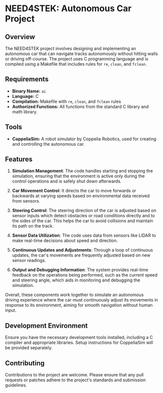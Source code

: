 # NEED4STEK: Autonomous Car Project

## Overview
The NEED4STEK project involves designing and implementing an autonomous car that can navigate tracks autonomously without hitting walls or driving off-course. The project uses C programming language and is compiled using a Makefile that includes rules for `re`, `clean`, and `fclean`.

## Requirements
- **Binary Name:** `ai`
- **Language:** C
- **Compilation:** Makefile with `re`, `clean`, and `fclean` rules
- **Authorized Functions:** All functions from the standard C library and math library.

## Tools
- **CoppeliaSim:** A robot simulator by Coppelia Robotics, used for creating and controlling the autonomous car.

## Features
1. **Simulation Management**: The code handles starting and stopping the simulation, ensuring that the environment is active only during the control operations and is safely shut down afterwards.

2. **Car Movement Control**: It directs the car to move forwards or backwards at varying speeds based on environmental data received from sensors.

3. **Steering Control**: The steering direction of the car is adjusted based on sensor inputs which detect obstacles or road conditions directly and to the sides of the car. This helps the car to avoid collisions and maintain its path on the track.

4. **Sensor Data Utilization**: The code uses data from sensors like LIDAR to make real-time decisions about speed and direction.

5. **Continuous Updates and Adjustments**: Through a loop of continuous updates, the car's movements are frequently adjusted based on new sensor readings.

6. **Output and Debugging Information**: The system provides real-time feedback on the operations being performed, such as the current speed and steering angle, which aids in monitoring and debugging the simulation.

Overall, these components work together to simulate an autonomous driving experience where the car must continuously adjust its movements in response to its environment, aiming for smooth navigation without human input.

## Development Environment
Ensure you have the necessary development tools installed, including a C compiler and appropriate libraries. Setup instructions for CoppeliaSim will be provided separately.

## Contributing
Contributions to the project are welcome. Please ensure that any pull requests or patches adhere to the project's standards and submission guidelines.
